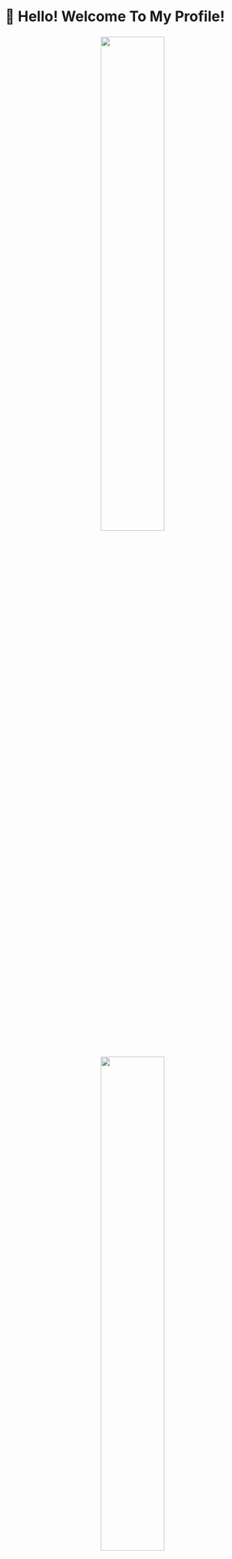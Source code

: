 # 👋 Hello! Welcome To My Profile!

<h3 align="center">
 <img width="50%" height="50%" src="https://github-readme-stats.vercel.app/api?username=rithulkamesh&show_icons=true&theme=onedark" />
<br><br><br>

<h3 align="center">
 <img width="50%" height="50%" src="https://github-readme-stats.vercel.app/api/top-langs/?username=rithulkamesh&layout=compact&theme=onedark" />
<br><br><br>


</h3>
Hi! I Am Rithul Kamesh. I am a 15 year old 11th grader from India, Currently Studying in BGS National Public School.

I am a Node.js Enthusiast who is learning to code in Typescript and currently learning ML-DS, I have a lot of interest in AI and in Aeronautical Engineering. I'm also making my own and unique website with Three.js and Next.js to make a good impression to those who look at my website. I am also a fan of open source and Love creating open source projects a lot.

## My Bucket List

- [x] AI-ML (Thanks, Techroulette!)
- [x] TypeScript (Thanks, JaegerPanel)
- [x] C++ (Dev Heaven, Highly Reccomended)
- [ ] Raylib (In Progress)

 ## My favourite Mixtapes:
 
- [Lo-fi]( https://music.youtube.com/playlist?list=PL1jU4FFbs--cpeCIn0hyCErwT9aQIxnjd)
 - [Anime](https://music.youtube.com/playlist?list=PL1jU4FFbs--fM-InNOQ5dQZjSozuU4zLD)
